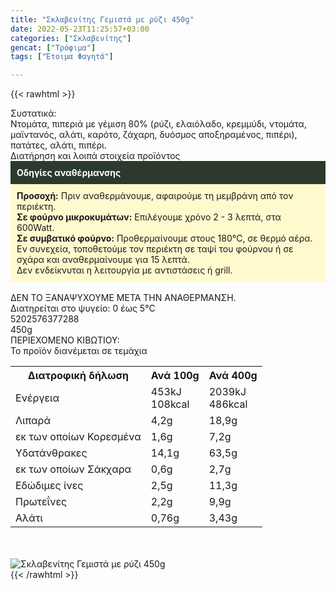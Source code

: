 ```yaml
---
title: "Σκλαβενίτης Γεμιστά με ρύζι 450g"
date: 2022-05-23T11:25:57+03:00
categories: ["Σκλαβενίτης"]
gencat: ["Τρόφιμα"]
tags: ["Έτοιμα Φαγητά"]

---
```

{{< rawhtml >}}

<div class="sload508"><div class="product"><div id="sistatika">Συστατικά:</div><div class="alltext">Ντομάτα, πιπεριά με γέμιση 80% (ρύζι, ελαιόλαδο, κρεμμύδι, ντομάτα, μαϊντανός, αλάτι, καρότo, ζάχαρη, δυόσμος αποξηραμένος, πιπέρι), πατάτες, αλάτι, πιπέρι.</div><div id="loipa">Διατήρηση και λοιπά στοιχεία προϊόντος</div><div class="alltext"><div style="background:#2b3a2d;padding:10px;color:#fff"><b>Οδηγίες αναθέρμανσης</b></div><div style="background:#ffface;padding:10px;"><b>Προσοχή:</b> Πριν αναθερμάνουμε, αφαιρούμε τη μεμβράνη από τον περιέκτη.<br><b>Σε φούρνο μικροκυμάτων:</b> Επιλέγουμε χρόνο 2 - 3 λεπτά, στα 600Watt.<br><b>Σε συμβατικό φούρνο:</b> Προθερμαίνουμε στους 180°C, σε θερμό αέρα. Εν συνεχεία, τοποθετούμε τον περιέκτη σε ταψί του φούρνου ή σε σχάρα και αναθερμαίνουμε για 15 λεπτά.<br>Δεν ενδείκνυται η λειτουργία με αντιστάσεις ή grill.</div><br>ΔΕΝ ΤΟ ΞΑΝΑΨΥΧΟΥΜΕ ΜΕΤΑ ΤΗΝ ΑΝΑΘΕΡΜΑΝΣΗ.<br>Διατηρείται στο ψυγείο: 0 έως 5°C<br></div><div id="barcode"><div id="barimage1"></div><span id="bartext">5202576377288</span></div><div id="varos"><div id="varosimage1"></div><span id="varostext">450g</span></div><div id="kivotio">ΠΕΡΙΕΧΟΜΕΝΟ ΚΙΒΩΤΙΟΥ:<br>Το προϊόν διανέμεται σε τεμάχια</div><div class="tabout"><table id="diatable"><tbody><tr><th>Διατροφική δήλωση</th><th>Ανά 100g</th><th>Ανά 400g</th></tr><tr><td class="texr2">Ενέργεια</td><td class="texr">453kJ<br>108kcal</td><td class="texr">2039kJ<br>486kcal</td></tr><tr><td class="texr2">Λιπαρά</td><td class="texr">4,2g</td><td class="texr">18,9g</td></tr><tr><td class="gray">εκ των οποίων Κορεσµένα</td><td class="gray2">1,6g</td><td class="gray2">7,2g</td></tr><tr><td class="texr2">Yδατάνθρακες</td><td class="texr">14,1g</td><td class="texr">63,5g</td></tr><tr><td class="gray">εκ των οποίων Σάκχαρα</td><td class="gray2">0,6g</td><td class="gray2">2,7g</td></tr><tr><td class="texr2">Eδώδιμες ίνες</td><td class="texr">2,5g</td><td class="texr">11,3g</td></tr><tr><td class="texr2">Πρωτεΐνες</td><td class="texr">2,2g</td><td class="texr">9,9g</td></tr><tr><td class="texr2">Αλάτι</td><td class="texr">0,76g</td><td class="texr">3,43g</td></tr></tbody></table></div><br><br><div class="pimg"><img alt="Σκλαβενίτης Γεμιστά με ρύζι 450g" title="Σκλαβενίτης Γεμιστά με ρύζι 450g" src="/media/images/sklavenitis-gemista-me-ryzi-450g.jpg"></div></div></div>
{{< /rawhtml >}}


